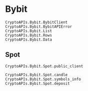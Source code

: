# Bybit

```@docs
CryptoAPIs.Bybit.BybitClient
CryptoAPIs.Bybit.BybitAPIError
CryptoAPIs.Bybit.List
CryptoAPIs.Bybit.Rows
CryptoAPIs.Bybit.Data
```

## Spot

```@docs
CryptoAPIs.Bybit.Spot.public_client
```

```@docs
CryptoAPIs.Bybit.Spot.candle
CryptoAPIs.Bybit.Spot.symbols_info
CryptoAPIs.Bybit.Spot.deposit
```
